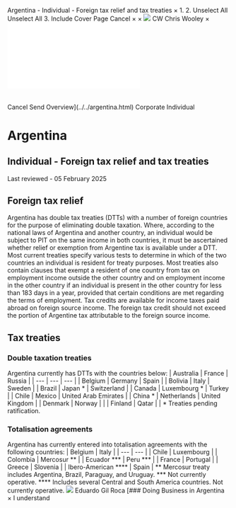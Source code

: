 Argentina - Individual - Foreign tax relief and tax treaties
×
1.
2.
Unselect All
Unselect All
3.
Include Cover Page
Cancel
×
×
![](../../-/media/world-wide-tax-summaries/attachments/global---chris-wooley.ashx%3Frev=ac5e5f3223b34096b1afc2a6009c7320&revision=ac5e5f32-23b3-4096-b1af-c2a6009c7320&hash=859B7ADC84DC2CBEC9760E9E6EE7DE6D0A8BFCDF)
CW
Chris Wooley
×
![](foreign-tax-relief-and-tax-treaties.html)
######
Cancel
Send
Overview](../../argentina.html)
Corporate
Individual
# Argentina
## Individual - Foreign tax relief and tax treaties
Last reviewed - 05 February 2025
## Foreign tax relief
Argentina has double tax treaties (DTTs) with a number of foreign countries for the purpose of eliminating double taxation. Where, according to the national laws of Argentina and another country, an individual would be subject to PIT on the same income in both countries, it must be ascertained whether relief or exemption from Argentine tax is available under a DTT. Most current treaties specify various tests to determine in which of the two countries an individual is resident for treaty purposes.
Most treaties also contain clauses that exempt a resident of one country from tax on employment income outside the other country and on employment income in the other country if an individual is present in the other country for less than 183 days in a year, provided that certain conditions are met regarding the terms of employment.
Tax credits are available for income taxes paid abroad on foreign source income. The foreign tax credit should not exceed the portion of Argentine tax attributable to the foreign source income.
## Tax treaties
### Double taxation treaties
Argentina currently has DTTs with the countries below:
| Australia | France | Russia |
| --- | --- | --- |
| Belgium | Germany | Spain |
| Bolivia | Italy | Sweden |
| Brazil | Japan \* | Switzerland |
| Canada | Luxembourg \* | Turkey |
| Chile | Mexico | United Arab Emirates |
| China \* | Netherlands | United Kingdom |
| Denmark | Norway |  |
| Finland | Qatar |  |
\* Treaties pending ratification.
### Totalisation agreements
Argentina has currently entered into totalisation agreements with the following countries:
| Belgium | Italy |
| --- | --- |
| Chile | Luxembourg |
| Colombia | Mercosur \*\* |
| Ecuador \*\*\* | Peru \*\*\* |
| France | Portugal |
| Greece | Slovenia |
| Ibero-American \*\*\*\* | Spain |
\*\* Mercosur treaty includes Argentina, Brazil, Paraguay, and Uruguay.
\*\*\* Not currently operative.
\*\*\*\* Includes several Central and South America countries. Not currently operative.
![](../../-/media/world-wide-tax-summaries/argentinaeduardo-marcelo-gil-rocaargentina--eduardo-gil-rocajpg20210405172326090.ashx%3Frev=6df0b810142e4b40afac7ca1442c86ef&revision=6df0b810-142e-4b40-afac-7ca1442c86ef&hash=136BB899D3ADD84DB34467F55FA2ED79F47C48FB)
Eduardo Gil Roca
[### Doing Business in Argentina
×
I understand